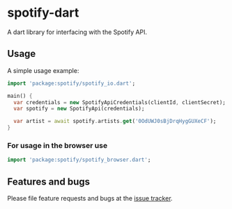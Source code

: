 # spotify-dart

A dart library for interfacing with the Spotify API.

## Usage

A simple usage example:

```dart
import 'package:spotify/spotify_io.dart';

main() {
  var credentials = new SpotifyApiCredentials(clientId, clientSecret);
  var spotify = new SpotifyApi(credentials);

  var artist = await spotify.artists.get('0OdUWJ0sBjDrqHygGUXeCF');
}
```

### For usage in the browser use

```dart
import 'package:spotify/spotify_browser.dart';
```

## Features and bugs

Please file feature requests and bugs at the [issue tracker][tracker].

[tracker]: https://github.com/rinukkusu/spotify-dart/issues
